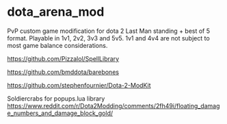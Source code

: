 # dota_arena_mod
PvP custom game modification for dota 2
Last Man standing + best of 5 format.
Playable in 1v1, 2v2, 3v3 and 5v5. 
	1v1 and 4v4 are not subject to most game balance considerations.



https://github.com/Pizzalol/SpellLibrary

https://github.com/bmddota/barebones

https://github.com/stephenfournier/Dota-2-ModKit

Soldiercrabs for popups.lua library
https://www.reddit.com/r/Dota2Modding/comments/2fh49i/floating_damage_numbers_and_damage_block_gold/
